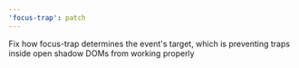 ```yaml
---
'focus-trap': patch
---
```


Fix how focus-trap determines the event's target, which is preventing traps inside open shadow DOMs from working properly
